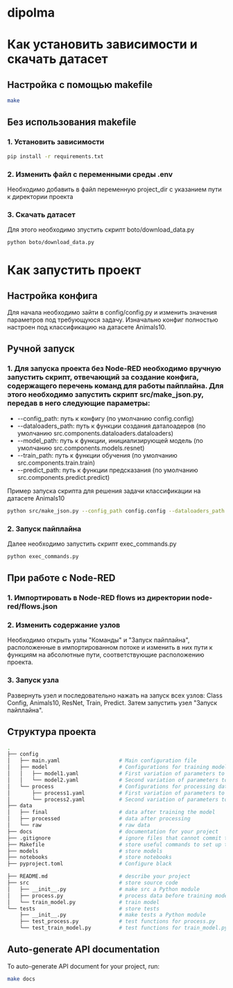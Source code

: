 # dipolma

# Как установить зависимости и скачать датасет
## Настройка с помощью makefile
```bash
make
```
## Без использования makefile
### 1. Установить зависимости
```bash
pip install -r requirements.txt
```
### 2. Изменить файл с переменными среды .env
Необходимо добавить в файл переменную project_dir с указанием пути к директории проекта

### 3. Скачать датасет
Для этого необходимо зпустить скрипт boto/download_data.py
```bash
python boto/download_data.py
```

# Как запустить проект

## Настройка конфига
Для начала необходимо зайти в config/config.py и изменить значения параметров под требующуюся задачу.
Изначально конфиг полностью настроен под классификацию на датасете Animals10.

## Ручной запуск
### 1. Для запуска проекта без Node-RED необходимо вручную запустить скрипт, отвечающий за создание конфига, содержащего перечень команд для работы пайплайна. Для этого необходимо запустить скрипт src/make_json.py, передав в него следующие параметры:
+ --config_path: путь к конфигу (по умолчанию config.config)
+ --dataloaders_path: путь к функции создания даталоадеров (по умолчанию src.components.dataloaders.dataloaders)
+ --model_path: путь к функции, инициализирующей модель (по умолчанию src.components.models.resnet)
+ --train_path: путь к функции обучения (по умолчанию src.components.train.train)
+ --predict_path: путь к функции предсказания (по умолчанию src.components.predict.predict)


Пример запуска скрипта для решения задачи классификации на датасете Animals10
```bash
python src/make_json.py --config_path config.config --dataloaders_path src.components.dataloaders.dataloaders --model_path src.components.models.resnet --train_path src.components.train.train --predict_path src.components.predict.predict
```
### 2. Запуск пайплайна
Далее необходимо запустить скрипт exec_commands.py
```bash
python exec_commands.py
```

## При работе с Node-RED
### 1. Импортировать в Node-RED flows из директории node-red/flows.json
### 2. Изменить содержание узлов
Необходимо открыть узлы "Команды" и "Запуск пайплайна", расположенные в импортированном потоке и изменить в них пути к функциям на абсолютные пути, соответствующие расположению проекта.
### 3. Запуск узла
Развернуть узел и последовательно нажать на запуск всех узлов: Class Config, Animals10, ResNet, Train, Predict. Затем запустить узел "Запуск пайплайна".


## Структура проекта

```bash
.
├── config                      
│   ├── main.yaml                   # Main configuration file
│   ├── model                       # Configurations for training model
│   │   ├── model1.yaml             # First variation of parameters to train model
│   │   └── model2.yaml             # Second variation of parameters to train model
│   └── process                     # Configurations for processing data
│       ├── process1.yaml           # First variation of parameters to process data
│       └── process2.yaml           # Second variation of parameters to process data
├── data            
│   ├── final                       # data after training the model
│   ├── processed                   # data after processing
│   └── raw                         # raw data
├── docs                            # documentation for your project
├── .gitignore                      # ignore files that cannot commit to Git
├── Makefile                        # store useful commands to set up the environment
├── models                          # store models
├── notebooks                       # store notebooks
├── pyproject.toml                  # Configure black

├── README.md                       # describe your project
├── src                             # store source code
│   ├── __init__.py                 # make src a Python module 
│   ├── process.py                  # process data before training model
│   └── train_model.py              # train model
└── tests                           # store tests
    ├── __init__.py                 # make tests a Python module 
    ├── test_process.py             # test functions for process.py
    └── test_train_model.py         # test functions for train_model.py
```
## Auto-generate API documentation

To auto-generate API document for your project, run:

```bash
make docs
```
